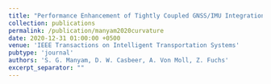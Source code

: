 ```yaml
---
title: "Performance Enhancement of Tightly Coupled GNSS/IMU Integration Based on Factor Graph With Robust TDCP Loop Closure"
collection: publications
permalink: /publication/manyam2020curvature
date: 2020-12-31 01:00:00 +0500
venue: 'IEEE Transactions on Intelligent Transportation Systems'
pubtype: 'journal'
authors: 'S. G. Manyam, D. W. Casbeer, A. Von Moll, Z. Fuchs'
excerpt_separator: ""
---
```

